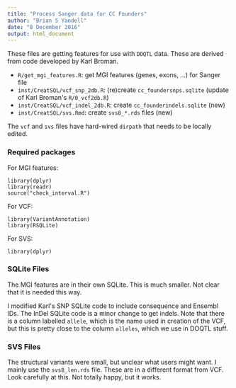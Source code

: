 ```yaml
---
title: "Process Sanger data for CC Founders"
author: "Brian S Yandell"
date: "8 December 2016"
output: html_document
---
```


These files are getting features for use with `DOQTL` data. These are derived from
code developed by Karl Broman.

* `R/get_mgi_features.R`: get MGI features (genes, exons, ...) for Sanger file
* `inst/CreatSQL/vcf_snp_2db.R`: (re)create `cc_foundersnps.sqlite` (update of Karl Broman's `R/0_vcf2db.R`)
* `inst/CreatSQL/vcf_indel_2db.R`: create `cc_founderindels.sqlite` (new)
* `inst/CreatSQL/svs.Rmd`: create `svs8_*.rds` files (new)

The `vcf` and `svs` files have hard-wired `dirpath` that needs to be locally edited.

### Required packages

For MGI features:

```
library(dplyr)
library(readr)
source("check_interval.R")
```

For VCF:

```
library(VariantAnnotation)
library(RSQLite)
```

For SVS:

```
library(dplyr)
```

### SQLite Files

The MGI features are in their own SQLite. This is much smaller. Not clear that it is needed this way.

I modified Karl's SNP SQLite code to include consequence and Ensembl IDs.
The InDel SQLite code is a minor change to get indels. Note that there is a column labelled `allele`, which is the name used in creation of the VCF, but this is pretty close to the column `alleles`, which we use in DOQTL stuff.

### SVS Files

The structural variants were small, but unclear what users might want. I mainly use the `svs8_len.rds` file.
These are in a different format from VCF. Look carefully at this. Not totally happy, but it works.

